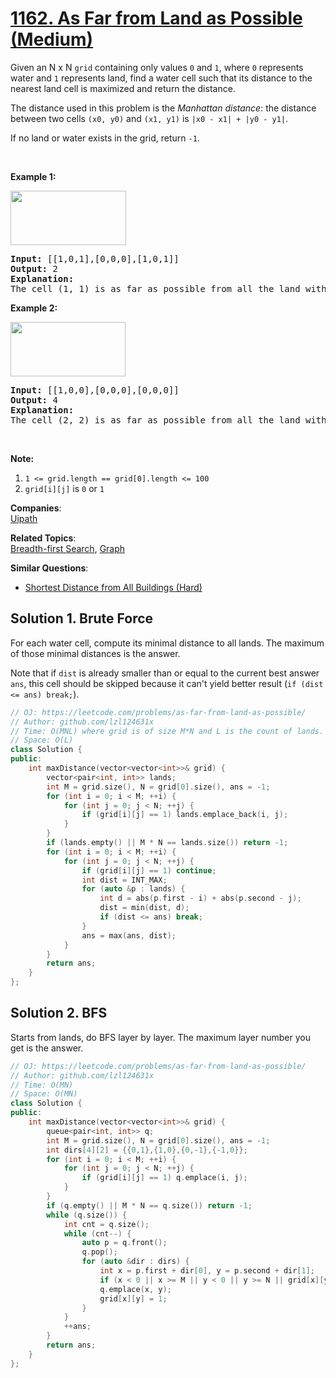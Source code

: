 # [1162. As Far from Land as Possible (Medium)](https://leetcode.com/problems/as-far-from-land-as-possible/)

<p>Given an N x N <code>grid</code>&nbsp;containing only values <code>0</code> and <code>1</code>, where&nbsp;<code>0</code> represents water&nbsp;and <code>1</code> represents land, find a water cell such that its distance to the nearest land cell is maximized and return the distance.</p>

<p>The distance used in this problem is the <em>Manhattan distance</em>:&nbsp;the distance between two cells <code>(x0, y0)</code> and <code>(x1, y1)</code> is <code>|x0 - x1| + |y0 - y1|</code>.</p>

<p>If no land or water exists in the grid, return <code>-1</code>.</p>

<p>&nbsp;</p>

<p><strong>Example 1:</strong></p>

<p><strong><img alt="" src="https://assets.leetcode.com/uploads/2019/05/03/1336_ex1.JPG" style="width: 185px; height: 87px;"></strong></p>

<pre><strong>Input: </strong><span id="example-input-1-1">[[1,0,1],[0,0,0],[1,0,1]]</span>
<strong>Output: </strong><span id="example-output-1">2</span>
<strong>Explanation: </strong>
The cell (1, 1) is as far as possible from all the land with distance 2.
</pre>

<p><strong>Example 2:</strong></p>

<p><strong><img alt="" src="https://assets.leetcode.com/uploads/2019/05/03/1336_ex2.JPG" style="width: 184px; height: 87px;"></strong></p>

<pre><strong>Input: </strong><span id="example-input-2-1">[[1,0,0],[0,0,0],[0,0,0]]</span>
<strong>Output: </strong><span id="example-output-2">4</span>
<strong>Explanation: </strong>
The cell (2, 2) is as far as possible from all the land with distance 4.
</pre>

<p>&nbsp;</p>

<p><span><strong>Note:</strong></span></p>

<ol>
	<li><span><code>1 &lt;= grid.length == grid[0].length&nbsp;&lt;= 100</code></span></li>
	<li><span><code>grid[i][j]</code>&nbsp;is <code>0</code> or <code>1</code></span></li>
</ol>


**Companies**:  
[Uipath](https://leetcode.com/company/uipath)

**Related Topics**:  
[Breadth-first Search](https://leetcode.com/tag/breadth-first-search/), [Graph](https://leetcode.com/tag/graph/)

**Similar Questions**:
* [Shortest Distance from All Buildings (Hard)](https://leetcode.com/problems/shortest-distance-from-all-buildings/)

## Solution 1. Brute Force

For each water cell, compute its minimal distance to all lands. The maximum of those minimal distances is the answer.

Note that if `dist` is already smaller than or equal to the current best answer `ans`, this cell should be skipped because it can't yield better result (`if (dist <= ans) break;`).

```cpp
// OJ: https://leetcode.com/problems/as-far-from-land-as-possible/
// Author: github.com/lzl124631x
// Time: O(MNL) where grid is of size M*N and L is the count of lands.
// Space: O(L)
class Solution {
public:
    int maxDistance(vector<vector<int>>& grid) {
        vector<pair<int, int>> lands;
        int M = grid.size(), N = grid[0].size(), ans = -1;
        for (int i = 0; i < M; ++i) {
            for (int j = 0; j < N; ++j) {
                if (grid[i][j] == 1) lands.emplace_back(i, j);
            }
        }
        if (lands.empty() || M * N == lands.size()) return -1;
        for (int i = 0; i < M; ++i) {
            for (int j = 0; j < N; ++j) {
                if (grid[i][j] == 1) continue;
                int dist = INT_MAX;
                for (auto &p : lands) {
                    int d = abs(p.first - i) + abs(p.second - j);
                    dist = min(dist, d);
                    if (dist <= ans) break;
                }
                ans = max(ans, dist);
            }
        }
        return ans;
    }
};
```

## Solution 2. BFS

Starts from lands, do BFS layer by layer. The maximum layer number you get is the answer.

```cpp
// OJ: https://leetcode.com/problems/as-far-from-land-as-possible/
// Author: github.com/lzl124631x
// Time: O(MN)
// Space: O(MN)
class Solution {
public:
    int maxDistance(vector<vector<int>>& grid) {
        queue<pair<int, int>> q;
        int M = grid.size(), N = grid[0].size(), ans = -1;
        int dirs[4][2] = {{0,1},{1,0},{0,-1},{-1,0}};
        for (int i = 0; i < M; ++i) {
            for (int j = 0; j < N; ++j) {
                if (grid[i][j] == 1) q.emplace(i, j);
            }
        }
        if (q.empty() || M * N == q.size()) return -1;
        while (q.size()) {
            int cnt = q.size();
            while (cnt--) {
                auto p = q.front();
                q.pop();
                for (auto &dir : dirs) {
                    int x = p.first + dir[0], y = p.second + dir[1];
                    if (x < 0 || x >= M || y < 0 || y >= N || grid[x][y]) continue;
                    q.emplace(x, y);
                    grid[x][y] = 1;
                }
            }
            ++ans;
        }
        return ans;
    }
};
```
